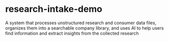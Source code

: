 # research-intake-demo
A system that processes unstructured research and consumer data files, organizes them into a searchable company library, and uses AI to help users find information and extract insights from the collected research
